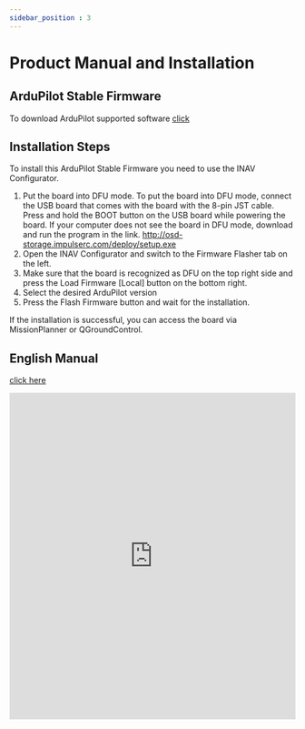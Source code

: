 ```yaml
---
sidebar_position : 3
---
```


# Product Manual and Installation

## ArduPilot Stable Firmware

To download ArduPilot supported software [click](https://degzrobotics.com/wp-content/uploads/2023/12/SpeedyBee_F405_WING_ArduPilot.zip)

## Installation Steps

To install this ArduPilot Stable Firmware you need to use the INAV Configurator.

1. Put the board into DFU mode. To put the board into DFU mode, connect the USB board that comes with the board with the 8-pin JST cable. Press and hold the BOOT button on the USB board while powering the board. If your computer does not see the board in DFU mode, download and run the program in the link. http://osd-storage.impulserc.com/deploy/setup.exe
2. Open the INAV Configurator and switch to the Firmware Flasher tab on the left.
3. Make sure that the board is recognized as DFU on the top right side and press the Load Firmware [Local] button on the bottom right. 
4. Select the desired ArduPilot version
5. Press the Flash Firmware button and wait for the installation.

If the installation is successful, you can access the board via MissionPlanner or QGroundControl.

## English Manual

[click here](https://store-fhxxhuiq8q.mybigcommerce.com/product_images/img_SpeedyBee_F405_WING_APP/SpeedyBee_F405_WING_APP_Manual_V1.1-EN.pdf)

<iframe width="100%" height="574" src="https://www.youtube.com/embed/xKeFuM6WxUY" title="FX-61 Phantom Upgrade - Speedybee F405 Wing - Setup and Install INAV 6.1" frameborder="0" allow="accelerometer; autoplay; clipboard-write; encrypted-media; gyroscope; picture-in-picture; web-share" allowfullscreen></iframe>